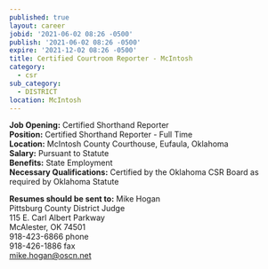 ```yaml
---
published: true
layout: career
jobid: '2021-06-02 08:26 -0500'
publish: '2021-06-02 08:26 -0500'
expire: '2021-12-02 08:26 -0500'
title: Certified Courtroom Reporter - McIntosh
category:
  - csr
sub_category:
  - DISTRICT
location: McIntosh
---
```

**Job Opening:** Certified Shorthand Reporter  
**Position:** Certified Shorthand Reporter - Full Time  
**Location:** McIntosh County Courthouse, Eufaula, Oklahoma   
**Salary:** Pursuant to Statute  
**Benefits:** State Employment  
**Necessary Qualifications:** Certified by the Oklahoma CSR Board as required by Oklahoma Statute  

**Resumes should be sent to:** 
Mike Hogan  
Pittsburg County District Judge  
115 E. Carl Albert Parkway  
McAlester, OK 74501  
918-423-6866 phone  
918-426-1886 fax   
[mike.hogan@oscn.net](mailto:mike.hogan@oscn.net)

